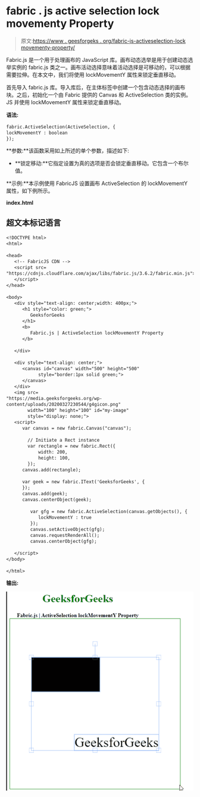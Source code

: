 # fabric . js active selection lock movementy Property

> 原文:[https://www . geesforgeks . org/fabric-js-activeselection-lock movementy-property/](https://www.geeksforgeeks.org/fabric-js-activeselection-lockmovementy-property/)

Fabric.js 是一个用于处理画布的 JavaScript 库。画布动态选举是用于创建动态选举实例的 fabric.js 类之一。画布活动选择意味着活动选择是可移动的，可以根据需要拉伸。在本文中，我们将使用 lockMovementY 属性来锁定垂直移动。

首先导入 fabric.js 库。导入库后，在主体标签中创建一个包含动态选择的画布块。之后，初始化一个由 Fabric 提供的 Canvas 和 ActiveSelection 类的实例。JS 并使用 lockMovementY 属性来锁定垂直移动。

**语法:**

```
fabric.ActiveSelection(ActiveSelection, {
lockMovementY : boolean
});
```

**参数:**该函数采用如上所述的单个参数，描述如下:

*   **锁定移动:**它指定设置为真的选项是否会锁定垂直移动。它包含一个布尔值。

**示例:**本示例使用 FabricJS 设置画布 ActiveSelection 的 lockMovementY 属性，如下例所示。

**index.html**

## 超文本标记语言

```
<!DOCTYPE html> 
<html> 

<head>
   <!-- FabricJS CDN -->
   <script src= 
"https://cdnjs.cloudflare.com/ajax/libs/fabric.js/3.6.2/fabric.min.js"> 
   </script> 
</head> 

<body> 
   <div style="text-align: center;width: 400px;"> 
      <h1 style="color: green;"> 
         GeeksforGeeks 
      </h1>
      <b> 
         Fabric.js | ActiveSelection lockMovementY Property 
      </b> 

   </div> 

   <div style="text-align: center;"> 
      <canvas id="canvas" width="500" height="500"
            style="border:1px solid green;"> 
      </canvas> 
   </div> 
   <img src= 
"https://media.geeksforgeeks.org/wp-content/uploads/20200327230544/g4gicon.png"
        width="100" height="100" id="my-image"
        style="display: none;">
   <script> 
      var canvas = new fabric.Canvas("canvas"); 

        // Initiate a Rect instance  
        var rectangle = new fabric.Rect({  
            width: 200,  
            height: 100,  
        });  
      canvas.add(rectangle); 

      var geek = new fabric.IText('GeeksforGeeks', {
      });
      canvas.add(geek);
      canvas.centerObject(geek); 

         var gfg = new fabric.ActiveSelection(canvas.getObjects(), {
            lockMovementY : true
         });
         canvas.setActiveObject(gfg);
         canvas.requestRenderAll();
         canvas.centerObject(gfg); 

   </script> 
</body> 

</html>
```

**输出:**

![](img/ae23948b0e055498402bb19a044934ab.png)